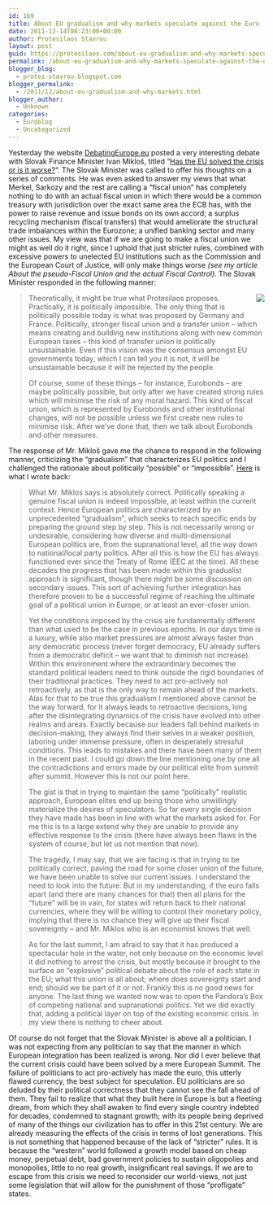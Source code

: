 ```yaml
---
id: 169
title: About EU gradualism and why markets speculate against the Euro
date: 2011-12-14T08:23:00+00:00
author: Protesilaos Stavrou
layout: post
guid: https://protesilaos.com/about-eu-gradualism-and-why-markets-speculate-against-the-euro/
permalink: /about-eu-gradualism-and-why-markets-speculate-against-the-euro/
blogger_blog:
  - protes-stavrou.blogspot.com
blogger_permalink:
  - /2011/12/about-eu-gradualism-and-why-markets.html
blogger_author:
  - Unknown
categories:
  - Euroblog
  - Uncategorized
---
```

Yesterday the website [DebatingEurope.eu](http://debatingeurope.eu/) posted a very interesting debate with Slovak Finance Minister Ivan Mikloš, titled &#8220;[Has the EU solved the crisis or is it worse?](http://www.debatingeurope.eu/2011/12/13/has-the-eu-solved-the-crisis/)&#8220;. The Slovak Minister was called to offer his thoughts on a series of comments. He was even asked to answer my views that what Merkel, Sarkozy and the rest are calling a &#8220;fiscal union&#8221; has completely nothing to do with an actual fiscal union in which there would be a common treasury with jurisdiction over the exact same area the ECB has, with the power to raise revenue and issue bonds on its own accord; a surplus recycling mechanism (fiscal transfers) that would ameliorate the structural trade imbalances within the Eurozone; a unified banking sector and many other issues. My view was that if we are going to make a fiscal union we might as well do it right, since I uphold that just stricter rules, combined with excessive powers to unelected EU institutions such as the Commission and the European Court of Justice, will only make things worse _(see my article About the pseudo-Fiscal Union and the actual Fiscal Control)_. The Slovak Minister responded in the following manner:
  


> <div class="separator" style="clear: both; text-align: center;">
>   <a href="http://i2.wp.com/www.debatingeurope.eu/wp-content/uploads/2011/12/miklos-speaks1.png" imageanchor="1" style="clear: right; float: right; margin-bottom: 1em; margin-left: 1em;"><img border="0" src="http://i2.wp.com/www.debatingeurope.eu/wp-content/uploads/2011/12/miklos-speaks1.png?resize=200%2C200" data-recalc-dims="1" /></a>
> </div>
> 
> Theoretically, it might be true what Protesilaos proposes. Practically, it is politically impossible. The only thing that is politically possible today is what was proposed by Germany and France. Politically, stronger fiscal union and a transfer union – which means creating and building new institutions along with new common European taxes – this kind of transfer union is politically unsustainable. Even if this vision was the consensus amongst EU governments today, which I can tell you it is not, it will be unsustainable because it will be rejected by the people.
> 
> Of course, some of these things – for instance, Eurobonds – are maybe politically possible, but only after we have created strong rules which will minimise the risk of any moral hazard. This kind of fiscal union, which is represented by Eurobonds and other institutional changes, will not be possible unless we first create new rules to minimise risk. After we’ve done that, then we talk about Eurobonds and other measures.

The response of Mr. Mikloš gave me the chance to respond in the following manner, criticizing the &#8220;gradualism&#8221; that characterizes EU politics and I challenged the rationale about politically &#8220;possible&#8221; or &#8220;impossible&#8221;. [Here](http://www.debatingeurope.eu/2011/12/13/has-the-eu-solved-the-crisis/#comment-5988) is what I wrote back:
  


> What Mr. Miklos says is absolutely correct. Politically speaking a genuine fiscal union is indeed impossible, at least within the current context. Hence European politics are characterized by an unprecedented “gradualism”, which seeks to reach specific ends by preparing the ground step by step. This is not necessarily wrong or undesirable, considering how diverse and multi-dimensional European politics are, from the supranational level, all the way down to national/local party politics. After all this is how the EU has always functioned ever since the Treaty of Rome (EEC at the time). All these decades the progress that has been made within this gradualist approach is significant, though there might be some discussion on secondary issues. This sort of achieving further integration has therefore proven to be a successful regime of reaching the ultimate goal of a political union in Europe, or at least an ever-closer union.</p> 
> 
> Yet the conditions imposed by the crisis are fundamentally different than what used to be the case in previous epochs. In our days time is a luxury, while also market pressures are almost always faster than any democratic process (never forget democracy, EU already suffers from a democratic deficit – we want that to diminish not increase). Within this environment where the extraordinary becomes the standard political leaders need to think outside the rigid boundaries of their traditional practices. They need to act pro-actively not retroactively, as that is the only way to remain ahead of the markets. Alas for that to be true this gradualism I mentioned above cannot be the way forward, for it always leads to retroactive decisions, long after the disintegrating dynamics of the crisis have evolved into other realms and areas. Exactly because our leaders fall behind markets in decision-making, they always find their selves in a weaker position, laboring under immense pressure, often in desperately stressful conditions. This leads to mistakes and there have been many of them in the recent past. I could go down the line mentioning one by one all the contradictions and errors made by our political elite from summit after summit. However this is not our point here.
> 
> The gist is that in trying to maintain the same “politically” realistic approach, European elites end up being those who unwillingly materialize the desires of speculators. So far every single decision they have made has been in line with what the markets asked for. For me this is to a large extend why they are unable to provide any effective response to the crisis (there have always been flaws in the system of course, but let us not mention that now).
> 
> The tragedy, I may say, that we are facing is that in trying to be politically correct, paving the road for some closer union of the future, we have been unable to solve our current issues. I understand the need to look into the future. But in my understanding, if the euro falls apart (and there are many chances for that) then all plans for the “future” will be in vain, for states will return back to their national currencies, where they will be willing to control their monetary policy, implying that there is no chance they will give up their fiscal sovereignty – and Mr. Miklos who is an economist knows that well.
> 
> As for the last summit, I am afraid to say that it has produced a spectacular hole in the water, not only because on the economic level it did nothing to arrest the crisis, but mostly because it brought to the surface an “explosive” political debate about the role of each state in the EU; what this union is all about; where does sovereignty start and end; should we be part of it or not. Frankly this is no good news for anyone. The last thing we wanted now was to open the Pandora’s Box of competing national and supranational politics. Yet we did exactly that, adding a political layer on top of the existing economic crisis. In my view there is nothing to cheer about.

Of course do not forget that the Slovak Minister is above all a politician. I was not expecting from any politician to say that the manner in which European integration has been realized is wrong. Nor did I ever believe that the current crisis could have been solved by a mere European Summit. The failure of politicians to act pro-actively has made the euro, this utterly flawed currency, the best subject for speculation. EU politicians are so deluded by their political correctness that they cannot see the fall ahead of them. They fail to realize that what they built here in Europe is but a fleeting dream, from which they shall awaken to find every single country indebted for decades, condemned to stagnant growth; with its people being deprived of many of the things our civilization has to offer in this 21st century. We are already measuring the effects of the crisis in terms of lost generations. This is not something that happened because of the lack of &#8220;stricter&#8221; rules. It is because the &#8220;western&#8221; world followed a growth model based on cheap money, perpetual debt, bad government policies to sustain oligopolies and monopolies, little to no real growth, insignificant real savings. If we are to escape from this crisis we need to reconsider our world-views, not just some legislation that will allow for the punishment of those &#8220;profligate&#8221; states.